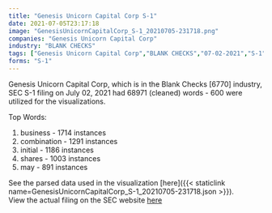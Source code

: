 ```yaml
---
title: "Genesis Unicorn Capital Corp S-1"
date: 2021-07-05T23:17:18
image: "GenesisUnicornCapitalCorp_S-1_20210705-231718.png"
companies: "Genesis Unicorn Capital Corp"
industry: "BLANK CHECKS"
tags: ["Genesis Unicorn Capital Corp","BLANK CHECKS","07-02-2021","S-1"]
forms: "S-1"
---
```

Genesis Unicorn Capital Corp, which is in the Blank Checks [6770] industry, SEC S-1 filing on July 02, 2021 had 68971 (cleaned) words - 600 were utilized for the visualizations.

Top Words:
1. business - 1714 instances
2. combination - 1291 instances
3. initial - 1186 instances
4. shares - 1003 instances
5. may - 891 instances


See the parsed data used in the visualization [here]({{< staticlink name=GenesisUnicornCapitalCorp_S-1_20210705-231718.json >}}).  
View the actual filing on the SEC website [here](https://www.sec.gov/Archives/edgar/data/1853112/0001493152-21-015906.txt)